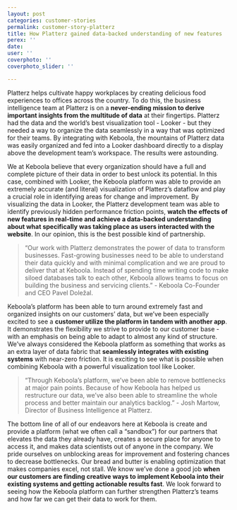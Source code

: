 ```yaml
---
layout: post
categories: customer-stories
permalink: customer-story-platterz
title: How Platterz gained data-backed understanding of new features
perex: ''
date: 
user: ''
coverphoto: ''
coverphoto_slider: ''

---
```

Platterz helps cultivate happy workplaces by creating delicious food experiences to offices across the country. To do this, the business intelligence team at Platterz is on a **never-ending mission to derive important insights from the multitude of data** at their fingertips. Platterz had the data and the world’s best visualization tool - Looker - but they needed a way to organize the data seamlessly in a way that was optimized for their teams. By integrating with Keboola, the mountains of Platterz data was easily organized and fed into a Looker dashboard directly to a display above the development team’s workspace. The results were astounding.

We at Keboola believe that every organization should have a full and complete picture of their data in order to best unlock its potential. In this case, combined with Looker, the Keboola platform was able to provide an extremely accurate (and literal) visualization of Platterz’s dataflow and play a crucial role in identifying areas for change and improvement. By visualizing the data in Looker, the Platterz development team was able to identify previously hidden performance friction points, **watch the effects of new features in real-time and achieve a data-backed understanding about what specifically was taking place as users interacted with the website**. In our opinion, this is the best possible kind of partnership.

> “Our work with Platterz demonstrates the power of data to transform businesses. Fast-growing businesses need to be able to understand their data quickly and with minimal complication and we are proud to deliver that at Keboola. Instead of spending time writing code to make siloed databases talk to each other, Keboola allows teams to focus on building the business and servicing clients.” - Keboola Co-Founder and CEO Pavel Doležal.

Keboola’s platform has been able to turn around extremely fast and organized insights on our customers’ data, but we’ve been especially excited to see a **customer utilize the platform in tandem with another app**. It demonstrates the flexibility we strive to provide to our customer base - with an emphasis on being able to adapt to almost any kind of structure. We’ve always considered the Keboola platform as something that works as an extra layer of data fabric that **seamlessly integrates with existing systems** with near-zero friction. It is exciting to see what is possible when combining Keboola with a powerful visualization tool like Looker.

> “Through Keboola’s platform, we’ve been able to remove bottlenecks at major pain points. Because of how Keboola has helped us restructure our data, we’ve also been able to streamline the whole process and better maintain our analytics backlog.” - Josh Martow, Director of Business Intelligence at Platterz.

The bottom line of all of our endeavors here at Keboola is create and provide a platform (what we often call a “sandbox”) for our partners that elevates the data they already have, creates a secure place for anyone to access it, and makes data scientists out of anyone in the company. We pride ourselves on unblocking areas for improvement and fostering chances to decrease bottlenecks. Our bread and butter is enabling optimization that makes companies excel, not stall. We know we’ve done a good job **when our customers are finding creative ways to implement Keboola into their existing systems and getting actionable results fast**. We look forward to seeing how the Keboola platform can further strengthen Platterz’s teams and how far we can get their data to work for them.